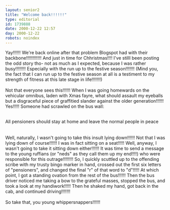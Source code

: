```yaml
---
layout: senior2
title: "Welcome back!!!!!!"
type: editorial
id: 1739888
date: 2000-12-22 12:57
day: 2000-12-22
robots: noindex
---
```

Yay!!!!!! We're back online after that problem Blogspot had with their backbone!!!!!!!!!!!! And just in time for Chhristmas!!!! I've stilll been posting the odd story tho- not as much as I expected, because I was rather busy!!!!!!!! Especially with the run up to the festive season!!!!!!! (Mind you, the fact that I can run up to the festive season at all is a testiment to my strength of fitness at this late stage in life!!!!!!!)<br/><br/>Not that everyone sees this!!!!!! When I was going homewards on the vehicular omnibus, laden with Xmas fayre, what should assault my eyeballs but a disgraceful piece of graffitied slander against the older generation!!!!!! Yes!!!!! Someone had scrawled on the bus wall: <br/><br/><div class="quote">All pensioners should stay at home and leave the normal people in peace</div><br/><br/>Well, naturally, I wasn't going to take this insult lying down!!!!!! Not that I was lying down of course!!!!!! I was in fact sitting on a seat!!!!! Well, anyway, I wasn't going to take it sitting down either!!!!!! It was time to send a message to the young ruffians (or "neds" as they call them up my end!!!!) who were responsible for this outrage!!!!!!!! So, I quickly scuttled up to the offending scribe with my trusty bingo marker in hand, crossed out the first six letters of "pensioners", and changed the final "r" of that word to "d"!!!!! At which point, I got a standing ovation from the rest of the bus!!!!!! Then the bus driver noticed me taking a bow to the grateful masses, stopped the bus, and took a look at my handiwork!!!!! Then he shaked my hand, got back in the cab, and continued driving!!!!!!!<br/><br/>So take that, you young whippersnappers!!!!!!
